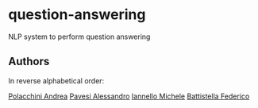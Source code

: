 # question-answering
NLP system to perform question answering

## Authors
In reverse alphabetical order:

[Polacchini Andrea](https://github.com/AndreaPolac)
[Pavesi Alessandro](https://github.com/pavva94)
[Iannello Michele](https://github.com/michimichiamo/)
[Battistella Federico](https://www.example.org)

